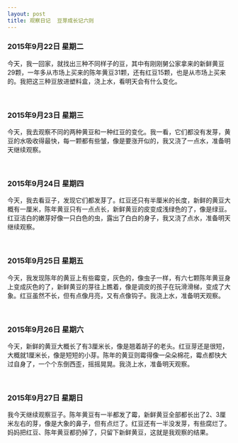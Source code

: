 ```yaml
---
layout: post
title: 观察日记  豆芽成长记六则
---
```



### 2015年9月22日    星期二
今天，我一回家，就找出三种不同样子的豆，其中有刚刚舅公家拿来的新鲜黄豆29颗，一年多从市场上买来的陈年黄豆31颗，还有红豆15颗，也是从市场上买来的。我把这三种豆放进塑料盒，浇上水，看明天会有什么变化。

<br />

### 2015年9月23日    星期三
今天，我去观察不同的两种黄豆和一种红豆的变化。我一看，它们都没有发芽，黄豆的水吸收得最快，每一颗都有些皱，像是要涨开似的，我又浇了一点水，准备明天继续观察。

<br />

### 2015年9月24日    星期四
今天，我去看豆子，发现它们都发芽了。红豆还只有半厘米的长度，新鲜的黄豆大概有一厘米，陈年黄豆只有一点点长，新鲜黄豆的皮变成浅绿色的了，像是绿豆。红豆洁白的嫩芽好像一只白色的虫，露出了白白的身子，我又浇了点水，准备明天继续观察。

<br />

### 2015年9月25日    星期五
今天，我发现陈年的黄豆上有些霉变，灰色的，像虫子一样，有六七颗陈年黄豆身上变成灰色的了，新鲜黄豆的芽往上瞧着，像是调皮的孩子在玩滑滑梯，变成了大象。红豆虽然不长，但有点像月亮，又有点像钩子。我浇上水，准备明天观察。

<br />

### 2015年9月26日    星期六
今天，新鲜的黄豆大概长了有3厘米长，像是翘着胡子的老头。红豆芽还是很短，大概就1厘米长，像是短短的小芽。陈年的黄豆则霉得像一朵朵棉花，霉点都快大过自身了，一个个东倒西歪，摇摇晃晃。我浇上水，准备明天观察。

<br />

### 2015年9月27日    星期日
我今天继续观察豆子。陈年黄豆有一半都发了霉，新鲜黄豆全部都长出了2、3厘米左右的芽，像是大象的鼻子，但有点烂了。红豆还有一半没发芽，有些腐烂了。妈妈把红豆、陈年黄豆都扔掉了，只留下新鲜黄豆，这就是我观察的结果。
